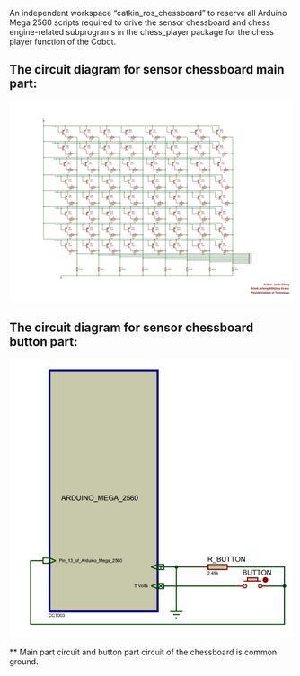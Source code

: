 An independent workspace “catkin_ros_chessboard” to reserve all Arduino Mega 2560 scripts required to drive the sensor chessboard and chess engine-related subprograms in the chess_player package for the chess player function of the Cobot.
## The circuit diagram for sensor chessboard main part:
![](Sensor_Chessboard.png)
## The circuit diagram for sensor chessboard button part:
![](chessboard_button.PNG)

** Main part circuit and button part circuit of the chessboard is common ground.
